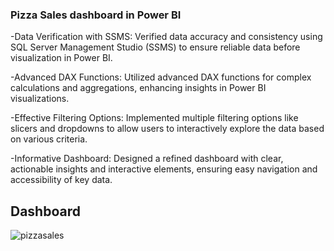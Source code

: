 ### Pizza Sales dashboard in Power BI

-Data Verification with SSMS: Verified data accuracy and consistency using SQL Server Management Studio (SSMS) to ensure reliable data before visualization in Power BI.

-Advanced DAX Functions: Utilized advanced DAX functions for complex calculations and aggregations, enhancing insights in Power BI visualizations.

-Effective Filtering Options: Implemented multiple filtering options like slicers and dropdowns to allow users to interactively explore the data based on various criteria.

-Informative Dashboard: Designed a refined dashboard with clear, actionable insights and interactive elements, ensuring easy navigation and accessibility of key data.

## Dashboard


![pizzasales](https://github.com/user-attachments/assets/012d262d-b892-4962-9da1-85153484d74b)

